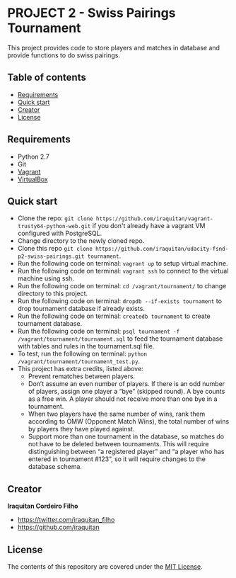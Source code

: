 # PROJECT 2 - Swiss Pairings Tournament
This project provides code to store players and matches in database and provide functions to do swiss pairings.

## Table of contents
* [Requirements](#requirements)
* [Quick start](#quick-start)
* [Creator](#creator)
* [License](#license)

## Requirements
* Python 2.7
* Git
* [Vagrant](https://www.vagrantup.com)
* [VirtualBox](https://www.virtualbox.org)

## Quick start
* Clone the repo: `git clone https://github.com/iraquitan/vagrant-trusty64-python-web.git` if you don't already have a vagrant VM configured with PostgreSQL.
* Change directory to the newly cloned repo.
* Clone this repo `git clone https://github.com/iraquitan/udacity-fsnd-p2-swiss-pairings.git tournament`.
* Run the following code on terminal: `vagrant up` to setup virtual machine.
* Run the following code on terminal: `vagrant ssh` to connect to the virtual machine using ssh.
* Run the following code on terminal: `cd /vagrant/tournament/` to change directory to this project.
* Run the following code on terminal: `dropdb --if-exists tournament` to drop tournament database if already exists.
* Run the following code on terminal: `createdb tournament` to create tournament database.
* Run the following code on terminal: `psql tournament -f /vagrant/tournament/tournament.sql` to feed the tournament database with tables and rules in the tournament.sql file.
* To test, run the following on terminal: `python /vagrant/tournament/tournament_test.py`.
* This project has extra credits, listed above:
    - Prevent rematches between players.
    - Don’t assume an even number of players. If there is an odd number of players, assign one player a “bye” (skipped round). A bye counts as a free win. A player should not receive more than one bye in a tournament.
    - When two players have the same number of wins, rank them according to OMW (Opponent Match Wins), the total number of wins by players they have played against.
    - Support more than one tournament in the database, so matches do not have to be deleted between tournaments. This will require distinguishing between “a registered player” and “a player who has entered in tournament #123”, so it will require changes to the database schema.

## Creator
**Iraquitan Cordeiro Filho**

* <https://twitter.com/iraquitan_filho>
* <https://github.com/iraquitan>

## License
The contents of this repository are covered under the [MIT License](LICENSE).
